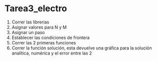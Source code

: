# Tarea3_electro
1. Correr las librerias
2. Asignar valores para N y M
3. Asignar un paso
4. Establecer las condiciones de frontera
5. Correr las 2 primeras funciones
6. Correr la función solución, esta devuelve una gráfica para la solución analítica, numérica y el error entre las 2
